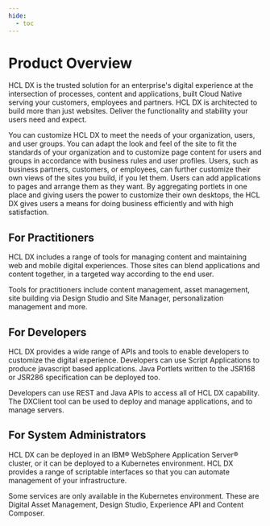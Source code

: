```yaml
---
hide:
  - toc
---
```


# Product Overview

HCL DX is the trusted solution for an enterprise's digital experience at the intersection of processes, content and applications, built Cloud Native serving your customers, employees and partners. HCL DX is architected to build more than just websites. Deliver the functionality and stability your users need and expect.

You can customize HCL DX to meet the needs of your organization, users, and user groups. You can adapt the look and feel of the site to fit the standards of your organization and to customize page content for users and groups in accordance with business rules and user profiles. Users, such as business partners, customers, or employees, can further customize their own views of the sites you build, if you let them. Users can add applications to pages and arrange them as they want. By aggregating portlets in one place and giving users the power to customize their own desktops, the HCL DX gives users a means for doing business efficiently and with high satisfaction.

## For Practitioners

HCL DX includes a range of tools for managing content and maintaining web and mobile digital experiences. Those sites can blend applications and content together, in a targeted way according to the end user.

Tools for practitioners include content management, asset management, site building via Design Studio and Site Manager, personalization management and more.

## For Developers

HCL DX provides a wide range of APIs and tools to enable developers to customize the digital experience. Developers can use Script Applications to produce javascript based applications. Java Portlets written to the JSR168 or JSR286 specification can be deployed too.

Developers can use REST and Java APIs to access all of HCL DX capability. The DXClient tool can be used to deploy and manage applications, and to manage servers.

## For System Administrators

HCL DX can be deployed in an IBM&reg; WebSphere Application Server&reg; cluster, or it can be deployed to a Kubernetes environment. HCL DX provides a range of scriptable interfaces so that you can automate management of your infrastructure.

Some services are only available in the Kubernetes environment. These are Digital Asset Management, Design Studio, Experience API and Content Composer.

